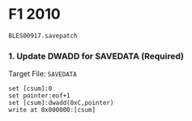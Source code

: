 #  F1 2010  

`BLES00917.savepatch`

### 1. Update DWADD for SAVEDATA (Required)

Target File: `SAVEDATA`

```
set [csum]:0
set pointer:eof+1
set [csum]:dwadd(0xC,pointer)
write at 0x000000:[csum]
```


